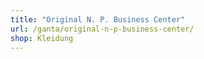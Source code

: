 ```yaml
---
title: "Original N. P. Business Center"
url: /ganta/original-n-p-business-center/
shop: Kleidung
---
```

